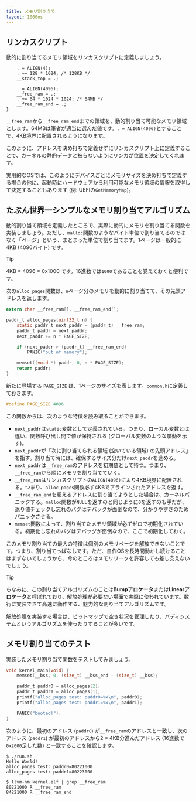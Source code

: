 ```yaml
---
title: メモリ割り当て
layout: 1000os
---
```


## リンカスクリプト

動的に割り当てるメモリ領域をリンカスクリプトに定義しましょう。

```plain:kernel.ld {5-8}
    . = ALIGN(4);
    . += 128 * 1024; /* 128KB */
    __stack_top = .;

    . = ALIGN(4096);
    __free_ram = .;
    . += 64 * 1024 * 1024; /* 64MB */
    __free_ram_end = .;
}
```

`__free_ram`から`__free_ram_end`までの領域を、動的割り当て可能なメモリ領域とします。64MBは筆者が適当に選んだ値です。`. = ALIGN(4096)`とすることで、4KB境界に配置されるようになります。

このように、アドレスを決め打ちで定義せずにリンカスクリプト上に定義することで、カーネルの静的データと被らないようにリンカが位置を決定してくれます。

実用的なOSでは、このようにデバイスごとにメモリサイズを決め打ちで定義する場合の他に、起動時にハードウェアから利用可能なメモリ領域の情報を取得して決定することもあります (例: UEFIの`GetMemoryMap`)。

## たぶん世界一シンプルなメモリ割り当てアルゴリズム

動的割り当て領域を定義したところで、実際に動的にメモリを割り当てる関数を実装しましょう。ただし、`malloc`関数のようなバイト単位で割り当てるのではなく「ページ」という、まとまった単位で割り当てます。1ページは一般的に4KB (4096バイト) です。

> [!TIP]
>
> 4KB = 4096 = 0x1000 です。16進数では`1000`であることを覚えておくと便利です。

次の`alloc_pages`関数は、`n`ページ分のメモリを動的に割り当てて、その先頭アドレスを返します。

```c:kernel.c
extern char __free_ram[], __free_ram_end[];

paddr_t alloc_pages(uint32_t n) {
    static paddr_t next_paddr = (paddr_t) __free_ram;
    paddr_t paddr = next_paddr;
    next_paddr += n * PAGE_SIZE;

    if (next_paddr > (paddr_t) __free_ram_end)
        PANIC("out of memory");

    memset((void *) paddr, 0, n * PAGE_SIZE);
    return paddr;
}
```

新たに登場する `PAGE_SIZE` は、1ページのサイズを表します。`common.h`に定義しておきます。

```c:common.h
#define PAGE_SIZE 4096
```

この関数からは、次のような特徴を読み取ることができます。

- `next_paddr`は`static`変数として定義されている。つまり、ローカル変数とは違い、関数呼び出し間で値が保持される (グローバル変数のような挙動を示す)。
- `next_paddr`が「次に割り当てられる領域 (空いている領域) の先頭アドレス」を指す。割り当て時には、確保するサイズ分だけ`next_paddr`を進める。
- `next_paddr`は`__free_ram`のアドレスを初期値として持つ。つまり、`__free_ram`から順にメモリを割り当てていく。
- `__free_ram`はリンカスクリプトの`ALIGN(4096)`により4KB境界に配置される。つまり、`alloc_pages`関数必ず4KBでアラインされたアドレスを返す。
- `__free_ram_end`を超えるアドレスに割り当てようとした場合は、カーネルパニックする。`malloc`関数が`NULL`を返すのと同じように`0`を返すのも手だが、返り値チェックし忘れのバグはデバッグが面倒なので、分かりやすさのためパニックさせる。
- `memset`関数によって、割り当てたメモリ領域が必ずゼロで初期化されている。初期化し忘れのバグはデバッグが面倒なので、ここで初期化しておく。

このメモリ割り当ての最大の特徴は個別のメモリページを解放できないことです。つまり、割り当てっぱなしです。ただ、自作OSを長時間動かし続けることはまずないでしょうから、今のところはメモリリークを許容しても差し支えないでしょう。

> [!TIP]
>
> ちなみに、この割り当てアルゴリズムのことは**Bumpアロケータ**または**Linearアロケータ**と呼ばれており、解放処理が必要ない場面で実際に使われています。数行に実装できて高速に動作する、魅力的な割り当てアルゴリズムです。
>
> 解放処理を実装する場合は、ビットマップで空き状況を管理したり、バディシステムというアルゴリズムを使ったりすることが多いです。

## メモリ割り当てのテスト

実装したメモリ割り当て関数をテストしてみましょう。

```c:kernel.c {4-7}
void kernel_main(void) {
    memset(__bss, 0, (size_t) __bss_end - (size_t) __bss);

    paddr_t paddr0 = alloc_pages(2);
    paddr_t paddr1 = alloc_pages(1);
    printf("alloc_pages test: paddr0=%x\n", paddr0);
    printf("alloc_pages test: paddr1=%x\n", paddr1);

    PANIC("booted!");
}
```

次のように、最初のアドレス (`paddr0`) が`__free_ram`のアドレスと一致し、次のアドレス (`paddr1`) が最初のアドレスから2 * 4KB分進んだアドレス (16進数で`0x2000`足した数) と一致することを確認します。

```plain
$ ./run.sh
Hello World!
alloc_pages test: paddr0=80221000
alloc_pages test: paddr1=80223000
```

```plain
$ llvm-nm kernel.elf | grep __free_ram
80221000 R __free_ram
84221000 R __free_ram_end
```
